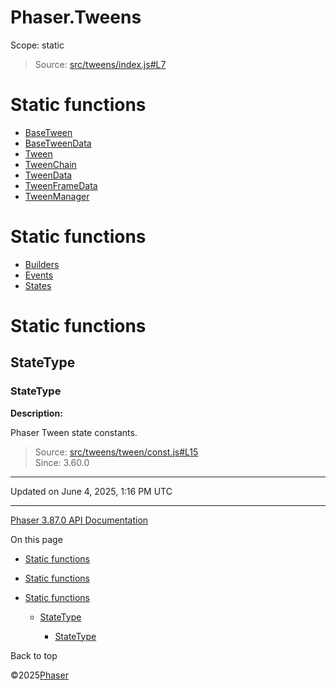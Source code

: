 # Phaser.Tweens

Scope:
static

> Source: [src/tweens/index.js#L7](https://github.com/phaserjs/phaser/blob/v3.87.0/src/tweens/index.js#L7)

# Static functions

* [BaseTween](../class/tweens-basetween.md)
* [BaseTweenData](../class/tweens-basetweendata.md)
* [Tween](../class/tweens-tween.md)
* [TweenChain](../class/tweens-tweenchain.md)
* [TweenData](../class/tweens-tweendata.md)
* [TweenFrameData](../class/tweens-tweenframedata.md)
* [TweenManager](../class/tweens-tweenmanager.md)

# Static functions

* [Builders](tweens-builders.md)
* [Events](tweens-events.md)
* [States](tweens-states.md)

# Static functions

## StateType

### StateType

**Description:**

Phaser Tween state constants.

> Source: [src/tweens/tween/const.js#L15](https://github.com/phaserjs/phaser/blob/v3.87.0/src/tweens/tween/const.js#L15)  
> Since: 3.60.0

---

Updated on June 4, 2025, 1:16 PM UTC

---

[Phaser 3.87.0 API Documentation](../../index.md)

On this page

* [Static functions](#static-functions)
* [Static functions](#static-functions-1)
* [Static functions](#static-functions-2)

  + [StateType](#statetype)

    - [StateType](#statetype-1)

Back to top

©2025[Phaser](https://docs.phaser.io)